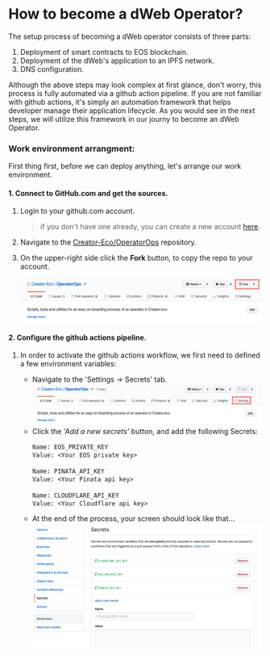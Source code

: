 # How to become a dWeb Operator?

The setup process of becoming a dWeb operator consists of three parts:

1. Deployment of smart contracts to EOS blockchain.
2. Deployment of the dWeb's application to an IPFS network.
3. DNS configuration.  

Although the above steps may look complex at first glance, don't worry, this process is fully automated via a github action pipeline.
If you are not familiar with github actions, it's simply an automation framework that helps developer manage their application lifecycle.
As you would see in the next steps, we will utilize this framework in our journy to become an dWeb Operator. 

### Work environment arrangment:
First thing first, before we can deploy anything, let's arrange our work environment.

#### 1. Connect to GitHub.com and get the sources.
1. Login to your github.com account.
   > if you don't have one already, you can create a new account [here](https://github.com/join?source=login).
2. Navigate to the [Creator-Eco/OperatorOps](https://github.com/Creator-Eco/OperatorOps) repository.
3. On the upper-right side click the **Fork** button, to copy the repo to your account.
   
   ![fork the Creator-Eco/OperatorOps](/install/images/github-fork.png)

#### 2. Configure the github actions pipeline.
1. In order to activate the github actions workflow, we first need to defined a few environment variables:
    
    - Navigate to the 'Settings -> Secrets' tab.
    ![actions tab](/install/images/github-settings-tab.png)
    - Click the *'Add a new secrets'* button, and add the following Secrets:
      ```
      Name: EOS_PRIVATE_KEY
      Value: <Your EOS private key>

      Name: PINATA_API_KEY
      Value: <Your Pinata api key>

      Name: CLOUDFLARE_API_KEY
      Value: <Your Cloudflare api key>     
      ```
    - At the end of the process, your screen should look like that...
     ![actions tab](/install/images/github-secrets-screen.png)